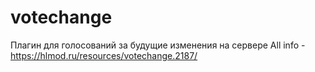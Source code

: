 # votechange
Плагин для голосований за будущие изменения на сервере
All info - https://hlmod.ru/resources/votechange.2187/
